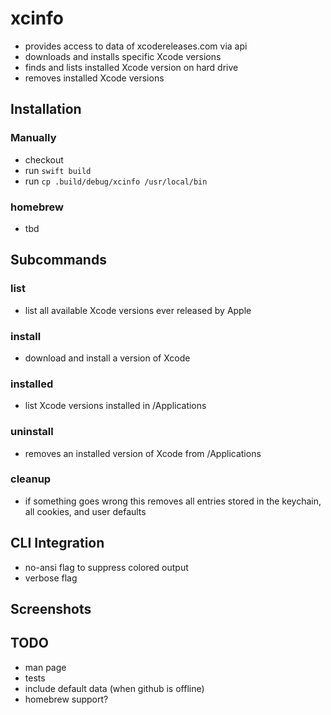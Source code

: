 # xcinfo


- provides access to data of xcodereleases.com via api
- downloads and installs specific Xcode versions
- finds and lists installed Xcode version on hard drive
- removes installed Xcode versions

## Installation

### Manually
- checkout
- run `swift build`
- run `cp .build/debug/xcinfo /usr/local/bin`

### homebrew
- tbd

## Subcommands

### list
- list all available Xcode versions ever released by Apple

### install
- download and install a version of Xcode 

### installed
- list Xcode versions installed in /Applications 

### uninstall
- removes an installed version of Xcode from /Applications

### cleanup
- if something goes wrong this removes all entries stored in the keychain, all cookies, and user defaults  

## CLI Integration

- no-ansi flag to suppress colored output
- verbose flag

## Screenshots

## TODO

- man page
- tests
- include default data (when github is offline)
- homebrew support?
